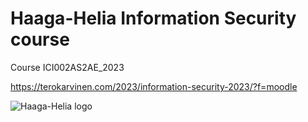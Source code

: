 #  Haaga-Helia Information Security course 
 Course ICI002AS2AE_2023

https://terokarvinen.com/2023/information-security-2023/?f=moodle

![Haaga-Helia logo](https://www.haaga-helia.fi/themes/custom/hh/logo.png)
